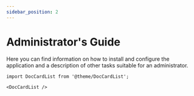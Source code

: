 ```yaml
---
sidebar_position: 2
---
```


# Administrator's Guide

Here you can find information on how to install and configure the application and a description of other tasks suitable for an administrator.

```mdx-code-block
import DocCardList from '@theme/DocCardList';

<DocCardList />
```
